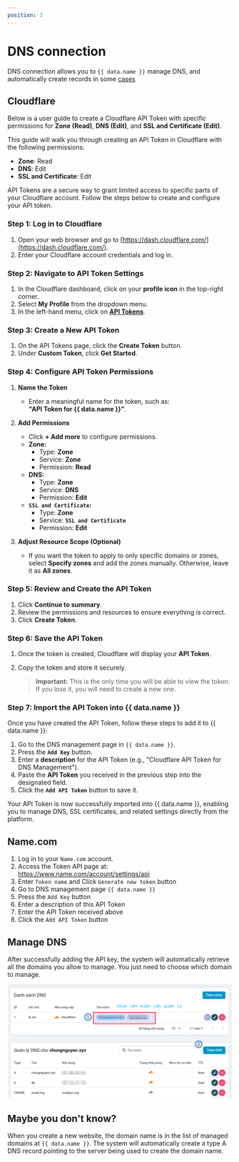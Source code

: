```yaml
---
position: 3
---
```


<script setup>
import { data } from '../../.vitepress/config.data.ts'
</script>

# DNS connection

DNS connection allows you to `{{ data.name }}` manage DNS, and automatically create records in some [cases](#co-the-ban-chua-biet)

## Cloudflare

Below is a user guide to create a Cloudflare API Token with specific permissions for **Zone (Read)**, **DNS (Edit)**, and **SSL and Certificate (Edit)**.

This guide will walk you through creating an API Token in Cloudflare with the following permissions:

-   **Zone**: Read
-   **DNS**: Edit
-   **SSL and Certificate**: Edit

API Tokens are a secure way to grant limited access to specific parts of your Cloudflare account. Follow the steps below to create and configure your API token.

### **Step 1: Log in to Cloudflare**

1. Open your web browser and go to [https://dash.cloudflare.com/](https://dash.cloudflare.com/).
2. Enter your Cloudflare account credentials and log in.

### **Step 2: Navigate to API Token Settings**

1. In the Cloudflare dashboard, click on your **profile icon** in the top-right corner.
2. Select **My Profile** from the dropdown menu.
3. In the left-hand menu, click on **[API Tokens](https://dash.cloudflare.com/profile/api-tokens)**.

### **Step 3: Create a New API Token**

1. On the API Tokens page, click the **Create Token** button.
2. Under **Custom Token**, click **Get Started**.

### **Step 4: Configure API Token Permissions**

1. **Name the Token**

    - Enter a meaningful name for the token, such as:  
      **"API Token for {{ data.name }}"**.

2. **Add Permissions**

    - Click **+ Add more** to configure permissions.
    - **Zone:**
        - Type: **Zone**
        - Service: **Zone**
        - Permission: **Read**
    - **DNS:**
        - Type: **Zone**
        - Service: **DNS**
        - Permission: **Edit**
    - **`SSL and Certificate`:**
        - Type: **Zone**
        - Service: **`SSL and Certificate`**
        - Permission: **Edit**

3. **Adjust Resource Scope (Optional)**
    - If you want the token to apply to only specific domains or zones, select **Specify zones** and add the zones manually. Otherwise, leave it as **All zones**.

### **Step 5: Review and Create the API Token**

1. Click **Continue to summary**.
2. Review the permissions and resources to ensure everything is correct.
3. Click **Create Token**.

### **Step 6: Save the API Token**

1. Once the token is created, Cloudflare will display your **API Token**.
2. Copy the token and store it securely.

    > **Important:** This is the only time you will be able to view the token. If you lose it, you will need to create a new one.

### **Step 7: Import the API Token into {{ data.name }}**

Once you have created the API Token, follow these steps to add it to {{ data.name }}:

1. Go to the <a :href="data.url + '/user/dns'" target="_blank">DNS management</a> page in `{{ data.name }}`.
2. Press the **`Add Key`** button.
3. Enter a **description** for the API Token (e.g., "Cloudflare API Token for DNS Management").
4. Paste the **API Token** you received in the previous step into the designated field.
5. Click the **`Add API Token`** button to save it.

Your API Token is now successfully imported into {{ data.name }}, enabling you to manage DNS, SSL certificates, and related settings directly from the platform.

## Name.com

1. Log in to your `Name.com` account.
2. Access the Token API page at: https://www.name.com/account/settings/api
3. Enter `Token name` and Click `Generate new token` button
4. Go to <a :href="data.url + '/user/dns'" target="_blank">DNS management</a> page `{{ data.name }}`
5. Press the `Add Key` button
6. Enter a description of this API Token
7. Enter the API Token received above
8. Click the `Add API Token` button

## Manage DNS

After successfully adding the API key, the system will automatically retrieve all the domains you allow to manage.
You just need to choose which domain to manage.

![](../../images/connect/cloudflare06.png)

## Maybe you don't know?

When you create a new website, the domain name is in the list of managed domains at `{{ data.name }}`.
The system will automatically create a type A DNS record pointing to the server being used to create the domain name.
